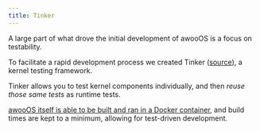 ```yaml
---
title: Tinker
---
```


A large part of what drove the initial development of awooOS is a focus on
testability. 

To facilitate a rapid development process we created
Tinker ([source](https://github.com/awooos/tinker)), a kernel testing
framework.

Tinker allows you to test kernel components individually, and then
_reuse those same tests_ as runtime tests.

[awooOS itself is able to be built and ran in a Docker container](https://smallest.dog/blog/tdd-for-a-kernel/),
and build times are kept to a minimum, allowing for test-driven development.
